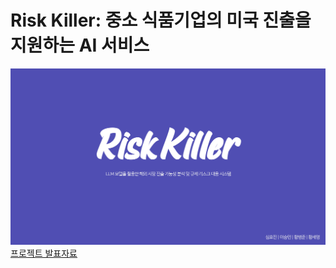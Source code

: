 # Risk Killer: 중소 식품기업의 미국 진출을 지원하는 AI 서비스

![썸네일](./Risk_Killer.png)
[프로젝트 발표자료](./Risk_killer.pdf)
